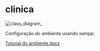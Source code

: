 # clinica

![class_diagram_](https://github.com/crmnc/clinica/assets/101533612/eb7ed862-067b-4f05-a03b-b2f86c26bd75)


Configuração do ambiente usando xampp:

[Tutorial do ambiente.docx](https://github.com/crmnc/clinica/files/13358488/Tutorial.do.ambiente.docx)
